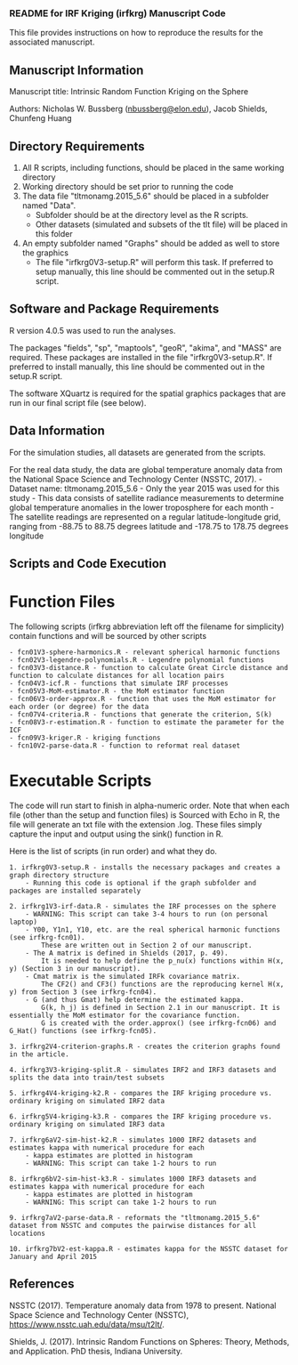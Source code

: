 ### README for IRF Kriging (irfkrg) Manuscript Code ###

This file provides instructions on how to reproduce the results for the associated manuscript. 



## Manuscript Information ##

Manuscript title: Intrinsic Random Function Kriging on the Sphere

Authors: Nicholas W. Bussberg (nbussberg@elon.edu), Jacob Shields, Chunfeng Huang



## Directory Requirements ##

1. All R scripts, including functions, should be placed in the same working directory
2. Working directory should be set prior to running the code
3. The data file "tltmonamg.2015_5.6" should be placed in a subfolder named "Data". 
	- Subfolder should be at the directory level as the R scripts.
	- Other datasets (simulated and subsets of the tlt file) will be placed in this folder
4. An empty subfolder named "Graphs" should be added as well to store the graphics
	- The file "irfkrg0V3-setup.R" will perform this task. If preferred to setup manually, this line should be commented out in the setup.R script. 



## Software and Package Requirements ##

R version 4.0.5 was used to run the analyses. 

The packages "fields", "sp", "maptools", "geoR", "akima", and "MASS" are required. These packages are installed in the file "irfkrg0V3-setup.R". If preferred to install manually, this line should be commented out in the setup.R script. 

The software XQuartz is required for the spatial graphics packages that are run in our final script file (see below). 



## Data Information ##

For the simulation studies, all datasets are generated from the scripts. 

For the real data study, the data are global temperature anomaly data from the National Space Science and Technology Center (NSSTC, 2017). 
	- Dataset name: tltmonamg.2015_5.6
	- Only the year 2015 was used for this study
	- This data consists of satellite radiance measurements to determine global temperature anomalies in the lower troposphere for each month
	- The satellite readings are represented on a regular latitude-longitude grid, ranging from -88.75 to 88.75 degrees latitude and -178.75 to 178.75 degrees longitude 



## Scripts and Code Execution ##

# Function Files #

The following scripts (irfkrg abbreviation left off the filename for simplicity) contain functions and will be sourced by other scripts

	- fcn01V3-sphere-harmonics.R - relevant spherical harmonic functions
	- fcn02V3-legendre-polynomials.R - Legendre polynomial functions
	- fcn03V3-distance.R - function to calculate Great Circle distance and function to calculate distances for all location pairs
	- fcn04V3-icf.R - functions that simulate IRF processes
	- fcn05V3-MoM-estimator.R - the MoM estimator function
	- fcn06V3-order-approx.R - function that uses the MoM estimator for each order (or degree) for the data
	- fcn07V4-criteria.R - functions that generate the criterion, S(k)
	- fcn08V3-r-estimation.R - function to estimate the parameter for the ICF
	- fcn09V3-kriger.R - kriging functions 
	- fcn10V2-parse-data.R - function to reformat real dataset


# Executable Scripts #

The code will run start to finish in alpha-numeric order. Note that when each file (other than the setup and function files) is Sourced with Echo in R, the file will generate an txt file with the extension .log. These files simply capture the input and output using the sink() function in R. 

Here is the list of scripts (in run order) and what they do. 

	1. irfkrg0V3-setup.R - installs the necessary packages and creates a graph directory structure
		- Running this code is optional if the graph subfolder and packages are installed separately

	2. irfkrg1V3-irf-data.R - simulates the IRF processes on the sphere
		- WARNING: This script can take 3-4 hours to run (on personal laptop)
		- Y00, Y1n1, Y10, etc. are the real spherical harmonic functions (see irfkrg-fcn01). 
			These are written out in Section 2 of our manuscript.
		- The A matrix is defined in Shields (2017, p. 49). 
			It is needed to help define the p_nu(x) functions within H(x, y) (Section 3 in our manuscript). 
		- Cmat matrix is the simulated IRFk covariance matrix. 
			The CF2() and CF3() functions are the reproducing kernel H(x, y) from Section 3 (see irfkrg-fcn04). 
		- G (and thus Gmat) help determine the estimated kappa. 
			G(k, h_j) is defined in Section 2.1 in our manuscript. It is essentially the MoM estimator for the covariance function.
			G is created with the order.approx() (see irfkrg-fcn06) and G_Hat() functions (see irfkrg-fcn05).

	3. irfkrg2V4-criterion-graphs.R - creates the criterion graphs found in the article.

	4. irfkrg3V3-kriging-split.R - simulates IRF2 and IRF3 datasets and splits the data into train/test subsets

	5. irfkrg4V4-kriging-k2.R - compares the IRF kriging procedure vs. ordinary kriging on simulated IRF2 data

	6. irfkrg5V4-kriging-k3.R - compares the IRF kriging procedure vs. ordinary kriging on simulated IRF3 data 

	7. irfkrg6aV2-sim-hist-k2.R - simulates 1000 IRF2 datasets and estimates kappa with numerical procedure for each
		- kappa estimates are plotted in histogram
		- WARNING: This script can take 1-2 hours to run

	8. irfkrg6bV2-sim-hist-k3.R - simulates 1000 IRF3 datasets and estimates kappa with numerical procedure for each
		- kappa estimates are plotted in histogram
		- WARNING: This script can take 1-2 hours to run

	9. irfkrg7aV2-parse-data.R - reformats the "tltmonamg.2015_5.6" dataset from NSSTC and computes the pairwise distances for all locations

	10. irfkrg7bV2-est-kappa.R - estimates kappa for the NSSTC dataset for January and April 2015




## References ##

NSSTC (2017). Temperature anomaly data from 1978 to present. National Space Science and Technology Center (NSSTC), https://www.nsstc.uah.edu/data/msu/t2lt/.

Shields, J. (2017). Intrinsic Random Functions on Spheres: Theory, Methods, and Application. PhD thesis, Indiana University.







